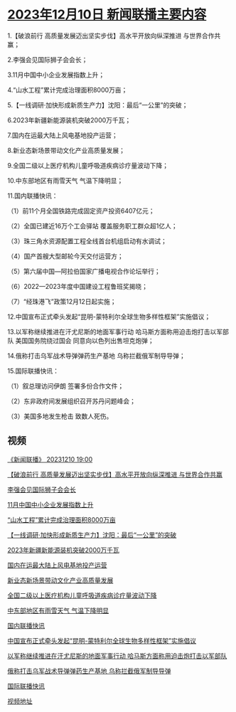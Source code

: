 # [2023年12月10日 新闻联播主要内容](https://tv.cctv.com/lm/xwlb/day/20231210.shtml)

1.【破浪前行 高质量发展迈出坚实步伐】高水平开放向纵深推进 与世界合作共赢；

2.李强会见国际狮子会会长；

3.11月中国中小企业发展指数上升；

4.“山水工程”累计完成治理面积8000万亩；

5.【一线调研·加快形成新质生产力】沈阳：最后“一公里”的突破；

6.2023年新疆新能源装机突破2000万千瓦；

7.国内在运最大陆上风电基地投产运营；

8.新业态新场景带动文化产业高质量发展；

9.全国二级以上医疗机构儿童呼吸道疾病诊疗量波动下降；

10.中东部地区有雨雪天气 气温下降明显；

11.国内联播快讯：

（1）前11个月全国铁路完成固定资产投资6407亿元；

（2）全国已建近16万个工会驿站 覆盖服务职工群众超1亿人；

（3）珠三角水资源配置工程全线首台机组启动有水调试；

（4）国产首艘大型邮轮今天交付运营方；

（5）第六届中国—阿拉伯国家广播电视合作论坛举行；

（6）2022—2023年度中国建设工程鲁班奖揭晓；

（7）“经珠港飞”政策12月12日起实施；

12.中国宣布正式牵头发起“昆明-蒙特利尔全球生物多样性框架”实施倡议；

13.以军称继续推进在汗尤尼斯的地面军事行动 哈马斯方面称用迫击炮打击以军部队 美国国务院绕过国会 同意向以色列出售坦克炮弹；

14.俄称打击乌军战术导弹弹药生产基地 乌称拦截俄军制导导弹；

15.国际联播快讯：

（1）叙总理访问伊朗 签署多份合作文件；

（2）东非政府间发展组织召开苏丹问题峰会；

（3）美国多地发生枪击 致数人死伤。

## 视频

[《新闻联播》 20231210 19:00](https://tv.cctv.com/2023/12/10/VIDEVIZ343Tqm3cb34FcMlA8231210.shtml)

[【破浪前行 高质量发展迈出坚实步伐】高水平开放向纵深推进 与世界合作共赢](https://tv.cctv.com/2023/12/10/VIDEOebNgdMGHB7mqqap2G4A231210.shtml)

[李强会见国际狮子会会长](https://tv.cctv.com/2023/12/10/VIDEmmmTDQ3SoDGHRNBs7kiJ231210.shtml)

[11月中国中小企业发展指数上升](https://tv.cctv.com/2023/12/10/VIDEfWr5m2Niohy9LchqPvuT231210.shtml)

[“山水工程”累计完成治理面积8000万亩](https://tv.cctv.com/2023/12/10/VIDEcUqOhG0pt9IBzAO2GCzp231210.shtml)

[【一线调研·加快形成新质生产力】沈阳：最后“一公里”的突破](https://tv.cctv.com/2023/12/10/VIDEFkkXWUy2cWRiNPVkVM4G231210.shtml)

[2023年新疆新能源装机突破2000万千瓦](https://tv.cctv.com/2023/12/10/VIDE7vKDCceSillPG2FIhphq231210.shtml)

[国内在运最大陆上风电基地投产运营](https://tv.cctv.com/2023/12/10/VIDEOwXBtSUfPiVpXh1NZGzW231210.shtml)

[新业态新场景带动文化产业高质量发展](https://tv.cctv.com/2023/12/10/VIDEQI3amSSpvIg47UGq1Lak231210.shtml)

[全国二级以上医疗机构儿童呼吸道疾病诊疗量波动下降](https://tv.cctv.com/2023/12/10/VIDEWQ39p0KAH8diW42RSF6R231210.shtml)

[中东部地区有雨雪天气 气温下降明显](https://tv.cctv.com/2023/12/10/VIDEqTkFjAED7GHag2d53QbM231210.shtml)

[国内联播快讯](https://tv.cctv.com/2023/12/10/VIDEnQptYr3SbYLHCY8aSJ0Q231210.shtml)

[中国宣布正式牵头发起“昆明-蒙特利尔全球生物多样性框架”实施倡议](https://tv.cctv.com/2023/12/10/VIDETJXragJAkPFYC0pItq8q231210.shtml)

[以军称继续推进在汗尤尼斯的地面军事行动 哈马斯方面称用迫击炮打击以军部队](https://tv.cctv.com/2023/12/10/VIDE4m7L38ctn5R0I5xsDnXk231210.shtml)

[俄称打击乌军战术导弹弹药生产基地 乌称拦截俄军制导导弹](https://tv.cctv.com/2023/12/10/VIDEychkUL1boDWgpDCVNqQO231210.shtml)

[国际联播快讯](https://tv.cctv.com/2023/12/10/VIDEYVDZDPewV0VxA0GydsW1231210.shtml)

[视频地址](https://tv.cctv.com/lm/xwlb/day/20231210.shtml) 

